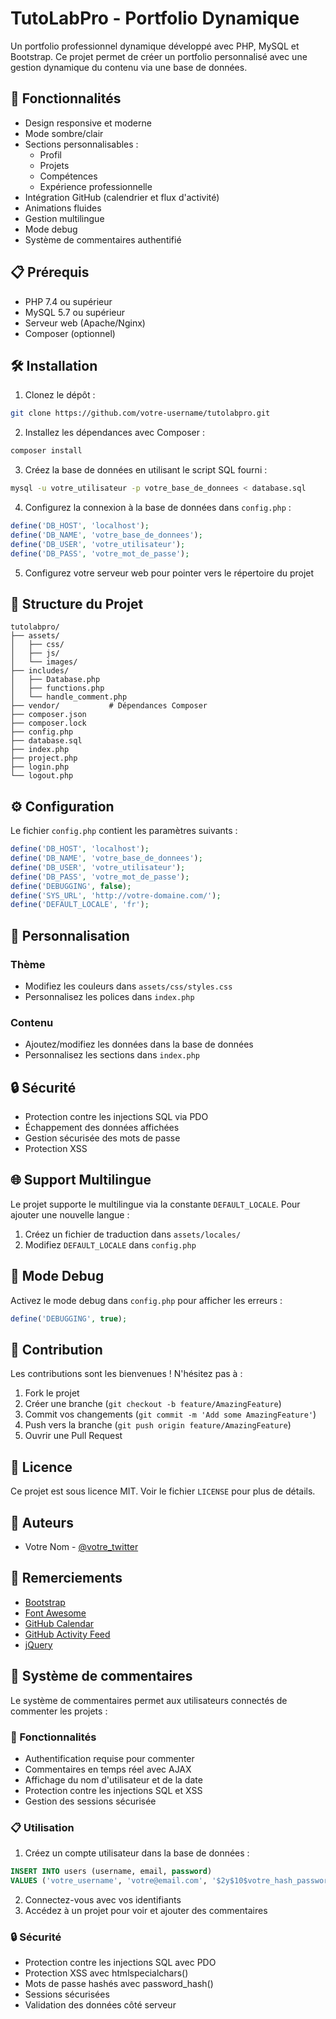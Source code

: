 # TutoLabPro - Portfolio Dynamique

Un portfolio professionnel dynamique développé avec PHP, MySQL et Bootstrap. Ce projet permet de créer un portfolio personnalisé avec une gestion dynamique du contenu via une base de données.

## 🚀 Fonctionnalités

- Design responsive et moderne
- Mode sombre/clair
- Sections personnalisables :
  - Profil
  - Projets
  - Compétences
  - Expérience professionnelle
- Intégration GitHub (calendrier et flux d'activité)
- Animations fluides
- Gestion multilingue
- Mode debug
- Système de commentaires authentifié

## 📋 Prérequis

- PHP 7.4 ou supérieur
- MySQL 5.7 ou supérieur
- Serveur web (Apache/Nginx)
- Composer (optionnel)

## 🛠️ Installation

1. Clonez le dépôt :
```bash
git clone https://github.com/votre-username/tutolabpro.git
```

2. Installez les dépendances avec Composer :
```bash
composer install
```

3. Créez la base de données en utilisant le script SQL fourni :
```bash
mysql -u votre_utilisateur -p votre_base_de_donnees < database.sql
```

4. Configurez la connexion à la base de données dans `config.php` :
```php
define('DB_HOST', 'localhost');
define('DB_NAME', 'votre_base_de_donnees');
define('DB_USER', 'votre_utilisateur');
define('DB_PASS', 'votre_mot_de_passe');
```

5. Configurez votre serveur web pour pointer vers le répertoire du projet

## 📁 Structure du Projet

```
tutolabpro/
├── assets/
│   ├── css/
│   ├── js/
│   └── images/
├── includes/
│   ├── Database.php
│   ├── functions.php
│   └── handle_comment.php
├── vendor/           # Dépendances Composer
├── composer.json
├── composer.lock
├── config.php
├── database.sql
├── index.php
├── project.php
├── login.php
└── logout.php
```

## ⚙️ Configuration

Le fichier `config.php` contient les paramètres suivants :

```php
define('DB_HOST', 'localhost');
define('DB_NAME', 'votre_base_de_donnees');
define('DB_USER', 'votre_utilisateur');
define('DB_PASS', 'votre_mot_de_passe');
define('DEBUGGING', false);
define('SYS_URL', 'http://votre-domaine.com/');
define('DEFAULT_LOCALE', 'fr');
```

## 🎨 Personnalisation

### Thème
- Modifiez les couleurs dans `assets/css/styles.css`
- Personnalisez les polices dans `index.php`

### Contenu
- Ajoutez/modifiez les données dans la base de données
- Personnalisez les sections dans `index.php`

## 🔒 Sécurité

- Protection contre les injections SQL via PDO
- Échappement des données affichées
- Gestion sécurisée des mots de passe
- Protection XSS

## 🌐 Support Multilingue

Le projet supporte le multilingue via la constante `DEFAULT_LOCALE`. Pour ajouter une nouvelle langue :

1. Créez un fichier de traduction dans `assets/locales/`
2. Modifiez `DEFAULT_LOCALE` dans `config.php`

## 🐛 Mode Debug

Activez le mode debug dans `config.php` pour afficher les erreurs :

```php
define('DEBUGGING', true);
```

## 📝 Contribution

Les contributions sont les bienvenues ! N'hésitez pas à :

1. Fork le projet
2. Créer une branche (`git checkout -b feature/AmazingFeature`)
3. Commit vos changements (`git commit -m 'Add some AmazingFeature'`)
4. Push vers la branche (`git push origin feature/AmazingFeature`)
5. Ouvrir une Pull Request

## 📄 Licence

Ce projet est sous licence MIT. Voir le fichier `LICENSE` pour plus de détails.

## 👥 Auteurs

- Votre Nom - [@votre_twitter](https://twitter.com/votre_twitter)

## 🙏 Remerciements

- [Bootstrap](https://getbootstrap.com/)
- [Font Awesome](https://fontawesome.com/)
- [GitHub Calendar](https://github.com/IonicaBizau/github-calendar)
- [GitHub Activity Feed](https://github.com/caseyscarborough/github-activity)
- [jQuery](https://jquery.com/)

## 📄 Système de commentaires

Le système de commentaires permet aux utilisateurs connectés de commenter les projets :

### 🚀 Fonctionnalités
- Authentification requise pour commenter
- Commentaires en temps réel avec AJAX
- Affichage du nom d'utilisateur et de la date
- Protection contre les injections SQL et XSS
- Gestion des sessions sécurisée

### 📋 Utilisation
1. Créez un compte utilisateur dans la base de données :
```sql
INSERT INTO users (username, email, password) 
VALUES ('votre_username', 'votre@email.com', '$2y$10$votre_hash_password');
```

2. Connectez-vous avec vos identifiants
3. Accédez à un projet pour voir et ajouter des commentaires

### 🔒 Sécurité
- Protection contre les injections SQL avec PDO
- Protection XSS avec htmlspecialchars()
- Mots de passe hashés avec password_hash()
- Sessions sécurisées
- Validation des données côté serveur